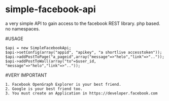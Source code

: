 simple-facebook-api
===================

a very simple API to gain access to the facebook REST library. php based. no namespaces.

#USAGE

 	$api = new SimpleFacebookApi;
	$api->setConfig(array("appid", "apikey", "a shortlive accesstoken"));
	$api->addPostToPage("a_pageid",array("message"=>"helo","link"=>".."));
	$api->addPostToWall(array("to"=$user_id, "message"=>"helo","link"=>".."));

#VERY IMPORTANT

	1. Facebook OpenGraph Explorer is your best friend.
	2. Google is your best friend too.
	3. You must create an Application in https://developer.facebook.com
	

